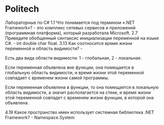 # Politech
Лабораторные по С#
1.1 Что понимается под термином «.NET Framework»? - это комплекс сетевых сервисов и приложений (программная платформа), который разработала
Microsoft.
2.7 Приведите обобщенный синтаксис инициализации переменной на языке C#. - int double char float.
3.13  Как соотносится время жизни переменной и область видимости? -

  Есть два вида области видимости: 1 - глобальная, 2 - локальная.
     
  Если переменная объявлена вне функции, она помещается в глобальную область видимости, и время жизни этой переменной совпадает с временем
жизни самой программы.

  Если переменная объявлена в функции, то она помещается в локальную область видимости, а значит располагается на стеке, и время жизни этой
переменной совпадет с временем жизни функции, в которой она объявлена.

4.19 Какое пространство имен использует системная библиотека .NET Framework? - Namespace.System
